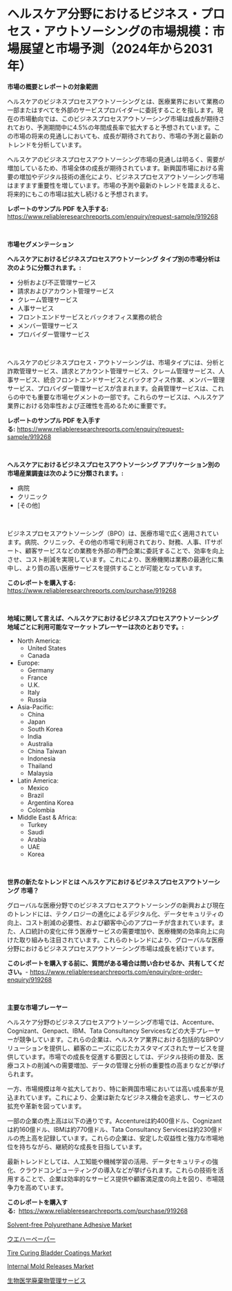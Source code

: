 <p><h1>ヘルスケア分野におけるビジネス・プロセス・アウトソーシングの市場規模：市場展望と市場予測（2024年から2031年）</h1></p><p><strong>市場の概要とレポートの対象範囲</strong></p>
<p><p>ヘルスケアのビジネスプロセスアウトソーシングとは、医療業界において業務の一部またはすべてを外部のサービスプロバイダーに委託することを指します。現在の市場動向では、このビジネスプロセスアウトソーシング市場は成長が期待されており、予測期間中に4.5%の年間成長率で拡大すると予想されています。この市場の将来の見通しにおいても、成長が期待されており、市場の予測と最新のトレンドを分析しています。</p><p>ヘルスケアのビジネスプロセスアウトソーシング市場の見通しは明るく、需要が増加しているため、市場全体の成長が期待されています。新興国市場における需要の増加やデジタル技術の進化により、ビジネスプロセスアウトソーシング市場はますます重要性を増しています。市場の予測や最新のトレンドを踏まえると、将来的にもこの市場は拡大し続けると予想されます。</p></p>
<p><strong>レポートのサンプル PDF を入手する:</strong> <a href="https://www.reliableresearchreports.com/enquiry/request-sample/919268">https://www.reliableresearchreports.com/enquiry/request-sample/919268</a></p>
<p>&nbsp;</p>
<p><strong>市場セグメンテーション</strong></p>
<p><strong>ヘルスケアにおけるビジネスプロセスアウトソーシング タイプ別の市場分析は次のように分類されます。:</strong></p>
<p><ul><li>分析および不正管理サービス</li><li>請求およびアカウント管理サービス</li><li>クレーム管理サービス</li><li>人事サービス</li><li>フロントエンドサービスとバックオフィス業務の統合</li><li>メンバー管理サービス</li><li>プロバイダー管理サービス</li></ul></p>
<p>&nbsp;</p>
<p><p>ヘルスケアのビジネスプロセス・アウトソーシングは、市場タイプには、分析と詐欺管理サービス、請求とアカウント管理サービス、クレーム管理サービス、人事サービス、統合フロントエンドサービスとバックオフィス作業、メンバー管理サービス、プロバイダー管理サービスが含まれます。会員管理サービスは、これらの中でも重要な市場セグメントの一部です。これらのサービスは、ヘルスケア業界における効率性および正確性を高めるために重要です。</p></p>
<p><strong>レポートのサンプル PDF を入手する:</strong>&nbsp;<a href="https://www.reliableresearchreports.com/enquiry/request-sample/919268">https://www.reliableresearchreports.com/enquiry/request-sample/919268</a></p>
<p>&nbsp;</p>
<p><strong> ヘルスケアにおけるビジネスプロセスアウトソーシング アプリケーション別の市場産業調査は次のように分類されます。:</strong></p>
<p><ul><li>病院</li><li>クリニック</li><li>[その他]</li></ul></p>
<p>&nbsp;</p>
<p><p>ビジネスプロセスアウトソーシング（BPO）は、医療市場で広く適用されています。病院、クリニック、その他の市場で利用されており、財務、人事、ITサポート、顧客サービスなどの業務を外部の専門企業に委託することで、効率を向上させ、コスト削減を実現しています。これにより、医療機関は業務の最適化に集中し、より質の高い医療サービスを提供することが可能となっています。</p></p>
<p><strong>このレポートを購入する:</strong>&nbsp; <a href="https://www.reliableresearchreports.com/purchase/919268">https://www.reliableresearchreports.com/purchase/919268</a></p>
<p>&nbsp;</p>
<p><strong>地域に関して言えば、ヘルスケアにおけるビジネスプロセスアウトソーシング 地域ごとに利用可能なマーケットプレーヤーは次のとおりです。:</strong></p>
<p><ul>
    <li>
        North America:
        <ul>
            <li>United States</li>
            <li>Canada</li>
        </ul>
    </li>
    <li>
        Europe:
        <ul>
            <li>Germany</li>
            <li>France</li>
            <li>U.K.</li>
            <li>Italy</li>
            <li>Russia</li>
        </ul>
    </li>
    <li>
        Asia-Pacific:
        <ul>
            <li>China</li>
            <li>Japan</li>
            <li>South Korea</li>
            <li>India</li>
            <li>Australia</li>
            <li>China Taiwan</li>
            <li>Indonesia</li>
            <li>Thailand</li>
            <li>Malaysia</li>
        </ul>
    </li>
    <li>
        Latin America:
        <ul>
            <li>Mexico</li>
            <li>Brazil</li>
            <li>Argentina Korea</li>
            <li>Colombia</li>
        </ul>
    </li>
    <li>
        Middle East & Africa:
        <ul>
            <li>Turkey</li>
            <li>Saudi</li>
            <li>Arabia</li>
            <li>UAE</li>
            <li>Korea</li>
        </ul>
    </li>
    </ul></p>
<p>&nbsp;</p>
<p><strong>世界の新たなトレンドとは ヘルスケアにおけるビジネスプロセスアウトソーシング 市場？</strong></p>
<p><p>グローバルな医療分野でのビジネスプロセスアウトソーシングの新興および現在のトレンドには、テクノロジーの進化によるデジタル化、データセキュリティの向上、コスト削減の必要性、および顧客中心のアプローチが含まれています。また、人口統計の変化に伴う医療サービスの需要増加や、医療機関の効率向上に向けた取り組みも注目されています。これらのトレンドにより、グローバルな医療分野におけるビジネスプロセスアウトソーシング市場は成長を続けています。</p></p>
<p><strong>このレポートを購入する前に、質問がある場合は問い合わせるか、共有してください。</strong>- <a href="https://www.reliableresearchreports.com/enquiry/pre-order-enquiry/919268">https://www.reliableresearchreports.com/enquiry/pre-order-enquiry/919268</a></p>
<p>&nbsp;</p>
<p><strong>主要な市場プレーヤー</strong></p>
<p><p>ヘルスケア分野のビジネスプロセスアウトソーシング市場では、Accenture、Cognizant、Genpact、IBM、Tata Consultancy Servicesなどの大手プレーヤーが競争しています。これらの企業は、ヘルスケア業界における包括的なBPOソリューションを提供し、顧客のニーズに応じたカスタマイズされたサービスを提供しています。市場での成長を促進する要因としては、デジタル技術の普及、医療コストの削減への需要増加、データの管理と分析の重要性の高まりなどが挙げられます。</p><p>一方、市場規模は年々拡大しており、特に新興国市場においては高い成長率が見込まれています。これにより、企業は新たなビジネス機会を追求し、サービスの拡充や革新を図っています。</p><p>一部の企業の売上高は以下の通りです。Accentureは約400億ドル、Cognizantは約160億ドル、IBMは約770億ドル、Tata Consultancy Servicesは約230億ドルの売上高を記録しています。これらの企業は、安定した収益性と強力な市場地位を持ちながら、継続的な成長を目指しています。</p><p>最新トレンドとしては、人工知能や機械学習の活用、データセキュリティの強化、クラウドコンピューティングの導入などが挙げられます。これらの技術を活用することで、企業は効率的なサービス提供や顧客満足度の向上を図り、市場競争力を高めています。</p></p>
<p><strong>このレポートを購入する:</strong>&nbsp;&nbsp;<a href="https://www.reliableresearchreports.com/purchase/919268">https://www.reliableresearchreports.com/purchase/919268</a></p>
<p><p><a href="https://issuu.com/reportprime-2/docs/solvent-free-polyurethane-adhesive-market-size-203">Solvent-free Polyurethane Adhesive Market</a></p><p><a href="https://github.com/mohamedbakry57/Market-Research-Report-List-2/blob/main/5445309182821.md">ウエハーペーパー</a></p><p><a href="https://github.com/mharielmesa/Market-Research-Report-List-2/blob/main/tire-curing-bladder-coatings-market.md">Tire Curing Bladder Coatings Market</a></p><p><a href="https://github.com/suaretopek9/Market-Research-Report-List-1/blob/main/internal-mold-releases-market.md">Internal Mold Releases Market</a></p><p><a href="https://github.com/lababdou/Market-Research-Report-List-2/blob/main/8876645182822.md">生物医学廃棄物管理サービス</a></p></p>